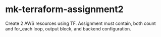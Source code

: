 # mk-terraform-assignment2

Create 2 AWS resources using TF. Assignment must contain, both count and for_each loop, output block, and backend configuration.
